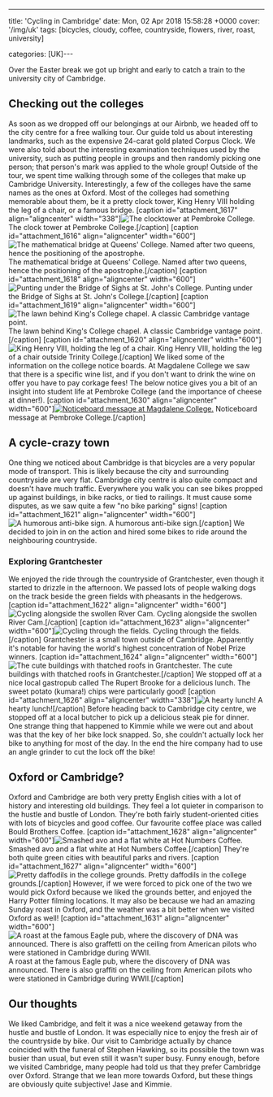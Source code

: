 ---
title: 'Cycling in Cambridge'
date: Mon, 02 Apr 2018 15:58:28 +0000
cover: '/img/uk'
tags: [bicycles, cloudy, coffee, countryside, flowers, river, roast, university]

categories: [UK]---

Over the Easter break we got up bright and early to catch a train to the university city of Cambridge.

Checking out the colleges
-------------------------

As soon as we dropped off our belongings at our Airbnb, we headed off to the city centre for a free walking tour. Our guide told us about interesting landmarks, such as the expensive 24-carat gold plated Corpus Clock. We were also told about the interesting examination techniques used by the university, such as putting people in groups and then randomly picking one person; that person's mark was applied to the whole group! Outside of the tour, we spent time walking through some of the colleges that make up Cambridge University. Interestingly, a few of the colleges have the same names as the ones at Oxford. Most of the colleges had something memorable about them, be it a pretty clock tower, King Henry VIII holding the leg of a chair, or a famous bridge. \[caption id="attachment_1617" align="aligncenter" width="338"\]![The clocktower at Pembroke College. ](http://coupleofkiwis.com/wp-content/uploads/2018/04/IMG_20180330_124008-338x600.jpg) The clock tower at Pembroke College.\[/caption\] \[caption id="attachment_1616" align="aligncenter" width="600"\]![The mathematical bridge at Queens' College. Named after two queens, hence the positioning of the apostrophe. ](http://coupleofkiwis.com/wp-content/uploads/2018/04/IMG_20180330_124810-600x338.jpg) The mathematical bridge at Queens' College. Named after two queens, hence the positioning of the apostrophe.\[/caption\] \[caption id="attachment_1618" align="aligncenter" width="600"\]![Punting under the Bridge of Sighs at St. John's College.](http://coupleofkiwis.com/wp-content/uploads/2018/04/IMG_20180401_125330-600x338.jpg) Punting under the Bridge of Sighs at St. John's College.\[/caption\] \[caption id="attachment_1619" align="aligncenter" width="600"\]![The lawn behind King's College chapel. A classic Cambridge vantage point.](http://coupleofkiwis.com/wp-content/uploads/2018/04/IMG_20180401_123850-600x338.jpg) The lawn behind King's College chapel. A classic Cambridge vantage point.\[/caption\] \[caption id="attachment_1620" align="aligncenter" width="600"\]![King Henry VIII, holding the leg of a chair.](http://coupleofkiwis.com/wp-content/uploads/2018/04/IMG_20180330_154439_BURST1-600x337.jpg) King Henry VIII, holding the leg of a chair outside Trinity College.\[/caption\] We liked some of the information on the college notice boards. At Magdalene College we saw that there is a specific wine list, and if you don't want to drink the wine on offer you have to pay corkage fees! The below notice gives you a bit of an insight into student life at Pembroke College (and the importance of cheese at dinner!). \[caption id="attachment_1630" align="aligncenter" width="600"\][![Noticeboard message at Magdalene College.](http://coupleofkiwis.com/wp-content/uploads/2018/04/noticeboard-mag-college-600x338.jpg)](http://coupleofkiwis.com/wp-content/uploads/2018/04/noticeboard-mag-college.jpg) Noticeboard message at Pembroke College.\[/caption\]

A cycle-crazy town
------------------

One thing we noticed about Cambridge is that bicycles are a very popular mode of transport. This is likely because the city and surrounding countryside are very flat. Cambridge city centre is also quite compact and doesn't have much traffic. Everywhere you walk you can see bikes propped up against buildings, in bike racks, or tied to railings. It must cause some disputes, as we saw quite a few "no bike parking" signs! \[caption id="attachment_1621" align="aligncenter" width="600"\]![A humorous anti-bike sign.](http://coupleofkiwis.com/wp-content/uploads/2018/04/IMG_20180330_111558-600x338.jpg) A humorous anti-bike sign.\[/caption\] We decided to join in on the action and hired some bikes to ride around the neighbouring countryside.

### Exploring Grantchester

We enjoyed the ride through the countryside of Grantchester, even though it started to drizzle in the afternoon. We passed lots of people walking dogs on the track beside the green fields with pheasants in the hedgerows. \[caption id="attachment_1622" align="aligncenter" width="600"\]![Cycling alongside the swollen River Cam.](http://coupleofkiwis.com/wp-content/uploads/2018/04/IMG_20180331_143543-600x338.jpg) Cycling alongside the swollen River Cam.\[/caption\] \[caption id="attachment_1623" align="aligncenter" width="600"\]![Cycling through the fields.](http://coupleofkiwis.com/wp-content/uploads/2018/04/IMG_20180331_141752-600x338.jpg) Cycling through the fields.\[/caption\] Grantchester is a small town outside of Cambridge. Apparently it's notable for having the world's highest concentration of Nobel Prize winners. \[caption id="attachment_1624" align="aligncenter" width="600"\]![The cute buildings with thatched roofs in Grantchester.](http://coupleofkiwis.com/wp-content/uploads/2018/04/IMG_20180331_141220-600x338.jpg) The cute buildings with thatched roofs in Grantchester.\[/caption\] We stopped off at a nice local gastropub called The Rupert Brooke for a delicious lunch. The sweet potato (kumara!) chips were particularly good! \[caption id="attachment_1626" align="aligncenter" width="338"\]![A hearty lunch!](http://coupleofkiwis.com/wp-content/uploads/2018/04/IMG_20180331_130400-338x600.jpg) A hearty lunch!\[/caption\] Before heading back to Cambridge city centre, we stopped off at a local butcher to pick up a delicious steak pie for dinner. One strange thing that happened to Kimmie while we were out and about was that the key of her bike lock snapped. So, she couldn't actually lock her bike to anything for most of the day. In the end the hire company had to use an angle grinder to cut the lock off the bike!

Oxford or Cambridge?
--------------------

Oxford and Cambridge are both very pretty English cities with a lot of history and interesting old buildings. They feel a lot quieter in comparison to the hustle and bustle of London. They're both fairly student-oriented cities with lots of bicycles and good coffee. Our favourite coffee place was called Bould Brothers Coffee. \[caption id="attachment_1628" align="aligncenter" width="600"\]![Smashed avo and a flat white at Hot Numbers Coffee. ](http://coupleofkiwis.com/wp-content/uploads/2018/04/IMG_20180330_115740-600x338.jpg) Smashed avo and a flat white at Hot Numbers Coffee.\[/caption\] They're both quite green cities with beautiful parks and rivers. \[caption id="attachment_1627" align="aligncenter" width="600"\]![Pretty daffodils in the college grounds.](http://coupleofkiwis.com/wp-content/uploads/2018/04/IMG_20180331_160215-600x338.jpg) Pretty daffodils in the college grounds.\[/caption\] However, if we were forced to pick one of the two we would pick Oxford because we liked the grounds better, and enjoyed the Harry Potter filming locations. It may also be because we had an amazing Sunday roast in Oxford, and the weather was a bit better when we visited Oxford as well! \[caption id="attachment_1631" align="aligncenter" width="600"\]![A roast at the famous Eagle pub, where the discovery of DNA was announced. There is also graffetti on the ceiling from American pilots who were stationed in Cambridge during WWII.](http://coupleofkiwis.com/wp-content/uploads/2018/04/IMG_20180401_132037-600x338.jpg) A roast at the famous Eagle pub, where the discovery of DNA was announced. There is also graffiti on the ceiling from American pilots who were stationed in Cambridge during WWII.\[/caption\]

Our thoughts
------------

We liked Cambridge, and felt it was a nice weekend getaway from the hustle and bustle of London. It was especially nice to enjoy the fresh air of the countryside by bike. Our visit to Cambridge actually by chance coincided with the funeral of Stephen Hawking, so its possible the town was busier than usual, but even still it wasn't super busy. Funny enough, before we visited Cambridge, many people had told us that they prefer Cambridge over Oxford. Strange that we lean more towards Oxford, but these things are obviously quite subjective! Jase and Kimmie.